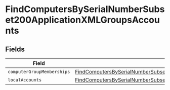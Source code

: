 # FindComputersBySerialNumberSubset200ApplicationXMLGroupsAccounts


## Fields

| Field                                                                                                                                                                                                             | Type                                                                                                                                                                                                              | Required                                                                                                                                                                                                          | Description                                                                                                                                                                                                       |
| ----------------------------------------------------------------------------------------------------------------------------------------------------------------------------------------------------------------- | ----------------------------------------------------------------------------------------------------------------------------------------------------------------------------------------------------------------- | ----------------------------------------------------------------------------------------------------------------------------------------------------------------------------------------------------------------- | ----------------------------------------------------------------------------------------------------------------------------------------------------------------------------------------------------------------- |
| `computerGroupMemberships`                                                                                                                                                                                        | [FindComputersBySerialNumberSubset200ApplicationXMLGroupsAccountsComputerGroupMemberships](../../models/operations/findcomputersbyserialnumbersubset200applicationxmlgroupsaccountscomputergroupmemberships.md)[] | :heavy_minus_sign:                                                                                                                                                                                                | N/A                                                                                                                                                                                                               |
| `localAccounts`                                                                                                                                                                                                   | [FindComputersBySerialNumberSubset200ApplicationXMLGroupsAccountsLocalAccounts](../../models/operations/findcomputersbyserialnumbersubset200applicationxmlgroupsaccountslocalaccounts.md)[]                       | :heavy_minus_sign:                                                                                                                                                                                                | N/A                                                                                                                                                                                                               |